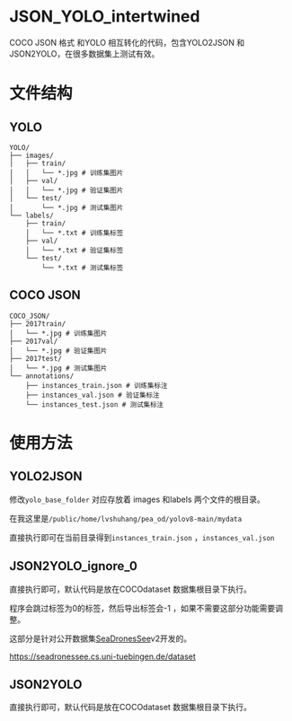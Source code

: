# JSON_YOLO_intertwined
 COCO JSON 格式 和YOLO 相互转化的代码，包含YOLO2JSON 和JSON2YOLO，在很多数据集上测试有效。



# 文件结构

## YOLO

```
YOLO/
├── images/
│   ├── train/
│   │   └── *.jpg # 训练集图片
│   ├── val/
│   │   └── *.jpg # 验证集图片
│   └── test/
│       └── *.jpg # 测试集图片
└── labels/
    ├── train/
    │   └── *.txt # 训练集标签
    ├── val/
    │   └── *.txt # 验证集标签
    └── test/
        └── *.txt # 测试集标签
```
## COCO JSON
```
COCO_JSON/
├── 2017train/
│   └── *.jpg # 训练集图片
├── 2017val/
│   └── *.jpg # 验证集图片
├── 2017test/
│   └── *.jpg # 测试集图片
└── annotations/
    ├── instances_train.json # 训练集标注
    ├── instances_val.json # 验证集标注
    └── instances_test.json # 测试集标注
```
# 使用方法

## YOLO2JSON

修改`yolo_base_folder`  对应存放着 images 和labels 两个文件的根目录。

在我这里是`/public/home/lvshuhang/pea_od/yolov8-main/mydata`

直接执行即可在当前目录得到`instances_train.json` ，`instances_val.json`



## JSON2YOLO_ignore_0

直接执行即可，默认代码是放在COCOdataset 数据集根目录下执行。

程序会跳过标签为0的标签，然后导出标签会-1 ，如果不需要这部分功能需要调整。

这部分是针对公开数据集[SeaDronesSee](https://github.com/Ben93kie/SeaDronesSee)v2开发的。

https://seadronessee.cs.uni-tuebingen.de/dataset



## JSON2YOLO

直接执行即可，默认代码是放在COCOdataset 数据集根目录下执行。
